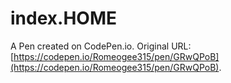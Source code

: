 # index.HOME 

A Pen created on CodePen.io. Original URL: [https://codepen.io/Romeogee315/pen/GRwQPoB](https://codepen.io/Romeogee315/pen/GRwQPoB).

